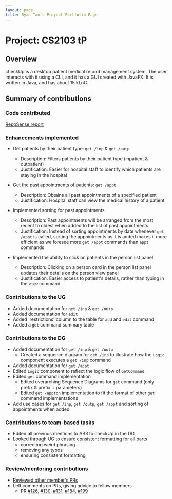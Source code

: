 ```yaml
---
layout: page
title: Ryan Tan's Project Portfolio Page
---
```


# Project: CS2103 tP

## Overview

checkUp is a desktop patient medical record management system. The user interacts with it using a CLI, and it has a GUI 
created with JavaFX. It is written in Java, and has about 15 kLoC.

## Summary of contributions

### Code contributed

[RepoSense report](https://nus-cs2103-ay2223s1.github.io/tp-dashboard/?search=ryan-tan00&breakdown=true)

### Enhancements implemented

* Get patients by their patient type: `get /inp` & `get /outp`
  * Description: Filters patients by their patient type (inpatient & outpatient)
  * Justification: Easier for hospital staff to identify which patients are staying in the hospital

* Get the past appointments of patients: `get /appt`
  * Description: Obtains all past appointments of a specified patient
  * Justification: Hospital staff can view the medical history of a patient

* Implemented sorting for past appointments
  * Description: Past appointments will be arranged from the most recent to oldest when added to the list of past 
                 appointments
  * Justification: Instead of sorting appointments by date whenever `get /appt` is called, sorting the appointments as 
                   it is added makes it more efficient as we foresee more `get /appt` commands than `appt` commands

* Implemented the ability to click on patients in the person list panel
  * Description: Clicking on a person card in the person list panel updates their details on the person view panel
  * Justification: Easier access to patient's details, rather than typing in the `view` command

### Contributions to the UG

* Added documentation for `get /inp` & `get /outp`
* Added documentation for `edit`
* Added 'restrictions' column to the table for `add` and `edit` command
* Added a `get` command summary table

### Contributions to the DG

* Added documentation for `get /inp` & `get /outp`
  * Created a sequence diagram for `get /inp` to illustrate how the `Logic` component executes a `get /inp` command
* Added documentation for `get /appt`
* Edited `Logic` component to reflect the logic flow of `GetCommand`
* Edited `get` command implementation
  * Edited overarching Sequence Diagrams for `get` command (only prefix & prefix + parameters)
  * Edited `get /appton` implementation to fit the format of other `get` command implementations
* Add use cases for `get /inp`, `get /outp`, `get /appt` and sorting of appointments when added

### Contributions to team-based tasks

* Edited all previous mentions to AB3 to checkUp in the DG
* Looked through UG to ensure consistent formatting for all parts
  * correcting weird phrasing
  * removing any typos
  * ensuring consistent formatting

### Review/mentoring contributions

* [Reviewed other member's PRs](https://github.com/AY2223S1-CS2103T-W16-3/tp/pulls?q=is%3Apr+reviewed-by%3Aryan-tan00)
* Left comments on PRs, giving advice to fellow members
  * PR [#126](https://github.com/AY2223S1-CS2103T-W16-3/tp/pull/126),
       [#130](https://github.com/AY2223S1-CS2103T-W16-3/tp/pull/130),
       [#131](https://github.com/AY2223S1-CS2103T-W16-3/tp/pull/131),
       [#184](https://github.com/AY2223S1-CS2103T-W16-3/tp/pull/184),
       [#199](https://github.com/AY2223S1-CS2103T-W16-3/tp/pull/199)

